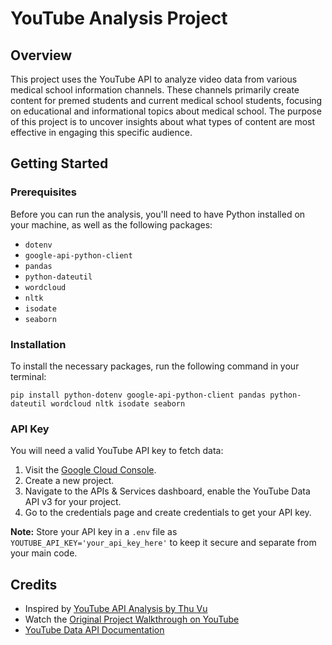 # YouTube Analysis Project

## Overview
This project uses the YouTube API to analyze video data from various medical school information channels. These channels primarily create content for premed students and current medical school students, focusing on educational and informational topics about medical school. The purpose of this project is to uncover insights about what types of content are most effective in engaging this specific audience.

## Getting Started

### Prerequisites
Before you can run the analysis, you'll need to have Python installed on your machine, as well as the following packages:

- `dotenv`
- `google-api-python-client`
- `pandas`
- `python-dateutil`
- `wordcloud`
- `nltk`
- `isodate`
- `seaborn`

### Installation
To install the necessary packages, run the following command in your terminal:

`pip install python-dotenv google-api-python-client pandas python-dateutil wordcloud nltk isodate seaborn`

### API Key
You will need a valid YouTube API key to fetch data:

1. Visit the [Google Cloud Console](https://console.cloud.google.com/).
2. Create a new project.
3. Navigate to the APIs & Services dashboard, enable the YouTube Data API v3 for your project.
4. Go to the credentials page and create credentials to get your API key.

**Note:** Store your API key in a `.env` file as `YOUTUBE_API_KEY='your_api_key_here'` to keep it secure and separate from your main code.

## Credits
- Inspired by [YouTube API Analysis by Thu Vu](https://github.com/original/repo)
- Watch the [Original Project Walkthrough on YouTube](https://youtu.be/D56_Cx36oGY)
- [YouTube Data API Documentation](https://developers.google.com/youtube/v3)

